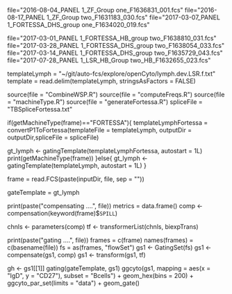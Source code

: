 
file="2016-08-04_PANEL 1_ZF_Group one_F1636831_001.fcs"
file="2016-08-17_PANEL 1_ZF_Group two_F1631183_030.fcs"
file="2017-03-07_PANEL 1_FORTESSA_DHS_group one_F1634020_019.fcs"


file="2017-03-01_PANEL 1_FORTESSA_HB_group two_F1638810_031.fcs"
file="2017-03-28_PANEL 1_FORTESSA_DHS_group two_F1638054_033.fcs"
file="2017-03-14_PANEL 1_FORTESSA_DHS_group two_F1635729_043.fcs"
file="2017-07-28_PANEL 1_LSR_HB_Group two_HB_F1632655_023.fcs"

templateLymph = "~/git/auto-fcs/explore/openCyto/lymph.dev.LSR.f.txt"
  template = read.delim(templateLymph, stringsAsFactors = FALSE)

source(file = "CombineWSP.R")
source(file = "computeFreqs.R")
source(file = "machineType.R")
source(file = "generateFortessa.R")
spliceFile = "TBSpliceFortessa.txt"

if(getMachineType(frame)=="FORTESSA"){
templateLymphFortessa = convertP1ToFortessa(templateFile = templateLymph, outputDir = outputDir,spliceFile = spliceFile)

gt_lymph <-
  gatingTemplate(templateLymphFortessa, autostart = 1L)
  print(getMachineType(frame))
}else{
gt_lymph <-
    gatingTemplate(templateLymph, autostart = 1L)
}

frame = read.FCS(paste(inputDir, file, sep = ""))

gateTemplate = gt_lymph
    
print(paste("compensating ....", file))
metrics = data.frame()
comp <- compensation(keyword(frame)$`SPILL`)

chnls <- parameters(comp)
tf <- transformerList(chnls, biexpTrans)

print(paste("gating ....", file))
frames = c(frame)
names(frames) = c(basename(file))
fs =  as(frames, "flowSet")
gs1 <- GatingSet(fs)
gs1 <- compensate(gs1, comp)
gs1 <- transform(gs1, tf)

gh <- gs1[[1]]
gating(gateTemplate, gs1)
ggcyto(gs1,
                   mapping = aes(x = "IgD", y = "CD27"),
                   subset = "Bcells") +
    geom_hex(bins = 200) + ggcyto_par_set(limits = "data") + geom_gate()
    
    